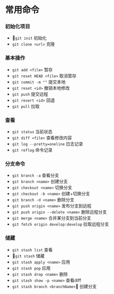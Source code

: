 # 常用命令
### 初始化项目
+ `git init` 初始化
+ `git clone <url>` 克隆

### 基本操作
+ `git add <file>` 暂存
+ `git reset HEAD <file>` 取消暂存
+ `git commit -m ""` 提交本地
+ `git reset <id>` 撤销本地修改
+ `git push` 提交远程
+ `git revert <id>` 回退
+ `git pull` 拉取

### 查看
+ `git status` 当前状态
+ `git diff <file>` 查看修改内容
+ `git log --pretty=oneline` 日志记录
+ `git reflog` 命令记录

### 分支命令
+ `git branch -a` 查看分支  
+ `git branch <name>` 创建分支  
+ `git checkout <name>` 切换分支
+ `git checkout -b <name>` 创建+切换分支 
+ `git branch -d <name>` 删除分支 
+ `git push origin <name>` 发布分支到远程 
+ `git push origin --delete <name>` 删除远程分支 
+ `git merge <name>` 合并某分支到当前分支
+ `git fetch origin develop:develop` 拉取远程分支

### 储藏
+ `git stash list` 查看 
+ `git stash` 储藏 
+ `git stash apply <name>` 应用 
+ `git stash pop` 应用 
+ `git stash drop <name>` 删除
+ `git stash show -p <name>` 查看diff
+ `git stash branch <branchName>` 创建分支